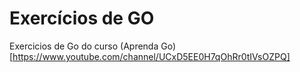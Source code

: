 # Exercícios de GO
Exercicios de Go do curso (Aprenda Go)[https://www.youtube.com/channel/UCxD5EE0H7qOhRr0tIVsOZPQ]
